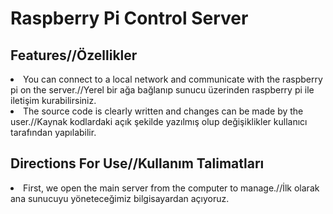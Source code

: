 <h1>
  Raspberry Pi Control Server
  </h1>

<h2>
  Features//Özellikler
  </h2>  
  
<p>
  <li>You can connect to a local network and communicate with the raspberry pi on the server.//Yerel bir ağa bağlanıp sunucu üzerinden raspberry pi ile iletişim kurabilirsiniz.</li>
  <li>The source code is clearly written and changes can be made by the user.//Kaynak kodlardaki açık şekilde yazılmış olup değişiklikler kullanıcı tarafından yapılabilir.</li>
  </p>
<h2>
Directions For Use//Kullanım Talimatları
</h2>
<p>
  <li>First, we open the main server from the computer to manage.//İlk olarak ana sunucuyu yöneteceğimiz bilgisayardan açıyoruz.</li>
</p>
